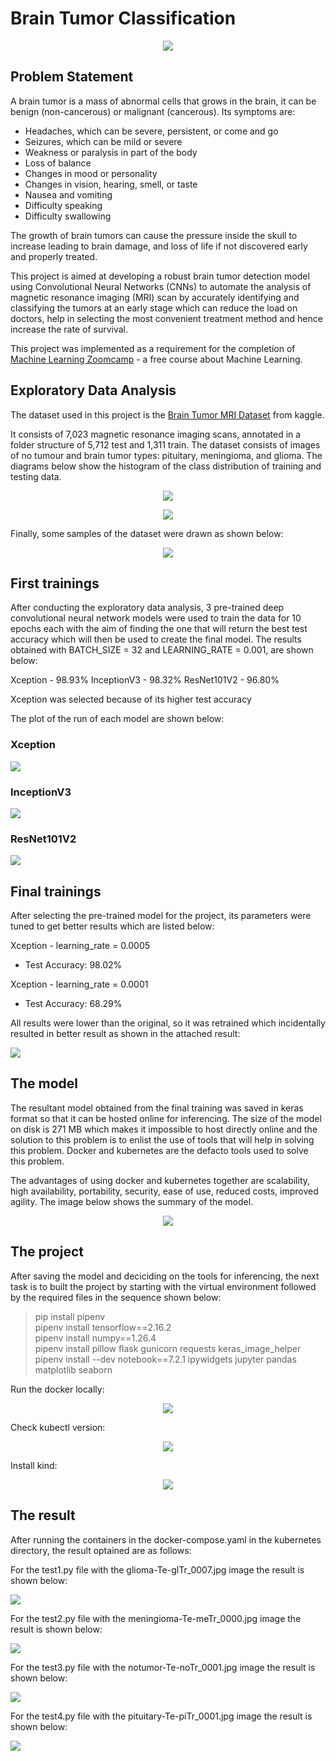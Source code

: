 # Brain Tumor Classification 

<p align="center">
  <img src="./images/brain_tumor_classification.jpg">
</p>



## Problem Statement
A brain tumor is a mass of abnormal cells that grows in the brain, it can be benign (non-cancerous) or malignant (cancerous). Its symptoms are:

- Headaches, which can be severe, persistent, or come and go
- Seizures, which can be mild or severe
- Weakness or paralysis in part of the body
- Loss of balance
- Changes in mood or personality
- Changes in vision, hearing, smell, or taste
- Nausea and vomiting
- Difficulty speaking
- Difficulty swallowing

The growth of brain tumors can cause the pressure inside the skull to increase leading to brain damage, and loss of life if not discovered early and properly treated.

This project is aimed at developing a robust brain tumor detection model using Convolutional Neural Networks (CNNs) to automate the analysis of magnetic resonance imaging (MRI) scan by accurately identifying and classifying the tumors at an early stage which can reduce the load on doctors, help in selecting the most convenient treatment method and hence increase the rate of survival.

This project was implemented as a requirement for the completion of [Machine Learning Zoomcamp](https://github.com/DataTalksClub/machine-learning-zoomcamp) - a free course about Machine Learning.



## Exploratory Data Analysis
The dataset used in this project is the [Brain Tumor MRI Dataset](https://www.kaggle.com/datasets/masoudnickparvar/brain-tumor-mri-dataset) from kaggle. 

It consists of 7,023 magnetic resonance imaging scans, annotated in a folder structure of 5,712 test and 1,311 train. The dataset consists of images of no tumour and brain tumor types: pituitary, meningioma, and glioma. The diagrams below show the histogram of the class distribution of training and testing data.

<p align="center">
  <img src="./images/train_data.jpg">
</p>

<p align="center">
  <img src="./images/test_data.jpg">
</p>

Finally, some samples of the dataset were drawn as shown below:

<p align="center">
  <img src="./images/sample_images.jpg">
</p>



## First trainings
After conducting the exploratory data analysis, 3 pre-trained deep convolutional neural network models were used to train the data for 10 epochs each with the aim of finding the one that will return the best test accuracy which will then be used to create the final model. The results obtained with BATCH_SIZE = 32 and LEARNING_RATE = 0.001, are shown below:

Xception - 98.93%
InceptionV3 - 98.32%
ResNet101V2 - 96.80%

Xception was selected because of its higher test accuracy

The plot of the run of each model are shown below:

### Xception
<p align="left">
  <img src="./images/Xception_result.jpg">
</p>

### InceptionV3
<p align="left">
  <img src="./images/InceptionV3_result.jpg">
</p>

### ResNet101V2
<p align="left">
  <img src="./images/ResNet101V_result.jpg">
</p>



## Final trainings
After selecting the pre-trained model for the project, its parameters were tuned to get better results which are listed below:

Xception - learning_rate = 0.0005
- Test Accuracy: 98.02%

Xception - learning_rate = 0.0001
- Test Accuracy: 68.29%

All results were lower than the original, so it was retrained which incidentally resulted in better result as shown in the attached result:

<p align="left">
  <img src="./images/Xception_final.jpg">
</p>



## The model
The resultant model obtained from the final training was saved in keras format so that it can be hosted online for inferencing. The size of the model on disk is 271 MB which makes it impossible to host directly online and the solution to this problem is to enlist the use of tools that will help in solving this problem. Docker and kubernetes are the defacto tools used to solve this problem. 

The advantages of using docker and kubernetes together are scalability, high availability, portability, security, ease of use, reduced costs, improved agility. The image below shows the summary of the model.

 <p align="center">
  <img src="./images/model_summary.jpg">
</p>



## The project
After saving the model and deciciding on the tools for inferencing, the next task is to built the project by 
starting with the virtual environment followed by the required files in the sequence shown below:

> pip install pipenv  
> pipenv install tensorflow==2.16.2  
> pipenv install numpy==1.26.4  
> pipenv install pillow flask gunicorn requests keras_image_helper  
> pipenv install --dev notebook==7.2.1 ipywidgets jupyter pandas matplotlib seaborn  


Run the docker locally:

 <p align="center">
  <img src="./images/docker_local.jpg">
</p>


Check kubectl version:

 <p align="center">
  <img src="./images/cubectl_version.jpg">
</p>


Install kind:

 <p align="center">
  <img src="./images/kind_install.jpg">
</p>


## The result
After running the containers in the docker-compose.yaml in the kubernetes directory, the result optained  are as follows:

For the test1.py file with the glioma-Te-glTr_0007.jpg image the result is shown below:

<p align="left">
  <img src="./images/test_glioma.jpg">
</p>


For the test2.py file with the meningioma-Te-meTr_0000.jpg image the result is shown below:

<p align="left">
  <img src="./images/test_meningioma.jpg">
</p>


For the test3.py file with the notumor-Te-noTr_0001.jpg image the result is shown below:

<p align="left">
  <img src="./images/test_notumor.jpg">
</p>


For the test4.py file with the pituitary-Te-piTr_0001.jpg image the result is shown below:

<p align="left">
  <img src="./images/test_pituitary.jpg">
</p>